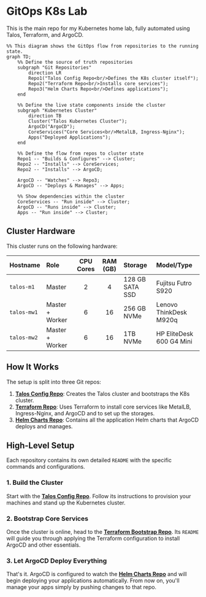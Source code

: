 # GitOps K8s Lab

This is the main repo for my Kubernetes home lab, fully automated using Talos, Terraform, and ArgoCD.

```mermaid
%% This diagram shows the GitOps flow from repositories to the running state.
graph TD;
    %% Define the source of truth repositories
    subgraph "Git Repositories"
        direction LR
        Repo1("Talos Config Repo<br/>Defines the K8s cluster itself");
        Repo2("Terraform Repo<br/>Installs core services");
        Repo3("Helm Charts Repo<br/>Defines applications");
    end

    %% Define the live state components inside the cluster
    subgraph "Kubernetes Cluster"
        direction TB
        Cluster("Talos Kubernetes Cluster");
        ArgoCD("ArgoCD");
        CoreServices("Core Services<br/>MetalLB, Ingress-Nginx");
        Apps("Deployed Applications");
    end

    %% Define the flow from repos to cluster state
    Repo1 -- "Builds & Configures" --> Cluster;
    Repo2 -- "Installs" --> CoreServices;
    Repo2 -- "Installs" --> ArgoCD;
    
    ArgoCD -- "Watches" --> Repo3;
    ArgoCD -- "Deploys & Manages" --> Apps;

    %% Show dependencies within the cluster
    CoreServices -- "Run inside" --> Cluster;
    ArgoCD -- "Runs inside" --> Cluster;
    Apps -- "Run inside" --> Cluster;
```

## Cluster Hardware

This cluster runs on the following hardware:

| Hostname | Role | CPU Cores | RAM (GB) | Storage | Model/Type |
| :--- | :--- | :---: | :---: | :--- | :--- |
| `talos-m1` | Master | 2 | 4 | 128 GB SATA SSD | Fujitsu Futro S920 |
| `talos-mw1` | Master + Worker | 6 | 16 | 256 GB NVMe | Lenovo ThinkDesk M920q |
| `talos-mw2` | Master + Worker | 6 | 16 | 1TB NVMe | HP EliteDesk 600 G4 Mini |

## How It Works

The setup is split into three Git repos:

1.  **[Talos Config Repo](https://github.com/davidlesicnik/homelab-talos)**: Creates the Talos cluster and bootstraps the K8s cluster.
2.  **[Terraform Repo](https://github.com/davidlesicnik/homelab-tf)**: Uses Terraform to install core services like MetalLB, Ingress-Nginx, and ArgoCD and to set up the storages.
3.  **[Helm Charts Repo](https://github.com/davidlesicnik/homelab-argo)**: Contains all the application Helm charts that ArgoCD deploys and manages.

## High-Level Setup

Each repository contains its own detailed `README` with the specific commands and configurations.

### 1. Build the Cluster

Start with the **[Talos Config Repo](https://github.com/davidlesicnik/homelab-talos)**. Follow its instructions to provision your machines and stand up the Kubernetes cluster.

### 2. Bootstrap Core Services

Once the cluster is online, head to the **[Terraform Bootstrap Repo](https://github.com/davidlesicnik/homelab-tf)**. Its `README` will guide you through applying the Terraform configuration to install ArgoCD and other essentials.

### 3. Let ArgoCD Deploy Everything

That's it. ArgoCD is configured to watch the **[Helm Charts Repo](https://github.com/davidlesicnik/homelab-argo)** and will begin deploying your applications automatically. From now on, you'll manage your apps simply by pushing changes to that repo.